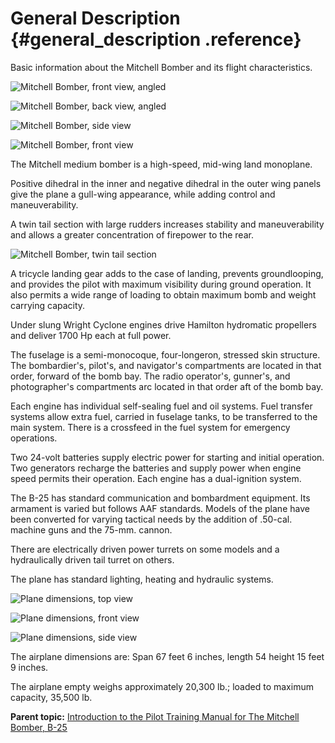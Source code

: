 # General Description {#general_description .reference}

Basic information about the Mitchell Bomber and its flight characteristics.

![Mitchell Bomber, front view, angled](../images/mitchell_bomber_front_view_angled.png)

![Mitchell Bomber, back view, angled](../images/mitchell_bomber_back_view_angled.png)

![Mitchell Bomber, side view](../images/mitchell_bomber_side_view.png)

![Mitchell Bomber, front view](../images/mitchell_bomber_front_view.png)

The Mitchell medium bomber is a high-speed, mid-wing land monoplane.

Positive dihedral in the inner and negative dihedral in the outer wing panels give the plane a gull-wing appearance, while adding control and maneuverability.

A twin tail section with large rudders increases stability and maneuverability and allows a greater concentration of firepower to the rear.

![Mitchell Bomber, twin tail section](../images/mitchell_bomber_twin_tail_section.png)

A tricycle landing gear adds to the case of landing, prevents groundlooping, and provides the pilot with maximum visibility during ground operation. It also permits a wide range of loading to obtain maximum bomb and weight carrying capacity.

Under slung Wright Cyclone engines drive Hamilton hydromatic propellers and deliver 1700 Hp each at full power.

The fuselage is a semi-monocoque, four-longeron, stressed skin structure. The bombardier's, pilot's, and navigator's compartments are located in that order, forward of the bomb bay. The radio operator's, gunner's, and photographer's compartments arc located in that order aft of the bomb bay.

Each engine has individual self-sealing fuel and oil systems. Fuel transfer systems allow extra fuel, carried in fuselage tanks, to be transferred to the main system. There is a crossfeed in the fuel system for emergency operations.

Two 24-volt batteries supply electric power for starting and initial operation. Two generators recharge the batteries and supply power when engine speed permits their operation. Each engine has a dual-ignition system.

The B-25 has standard communication and bombardment equipment. Its armament is varied but follows AAF standards. Models of the plane have been converted for varying tactical needs by the addition of .50-cal. machine guns and the 75-mm. cannon.

There are electrically driven power turrets on some models and a hydraulically driven tail turret on others.

The plane has standard lighting, heating and hydraulic systems.

![Plane dimensions, top view](../images/plane_dimensions_top_view.png)

![Plane dimensions, front view](../images/plane_dimensions_front_view.png)

![Plane dimensions, side view](../images/plane_dimensions_side_view.png)

The airplane dimensions are: Span 67 feet 6 inches, length 54 height 15 feet 9 inches.

The airplane empty weighs approximately 20,300 lb.; loaded to maximum capacity, 35,500 lb.

**Parent topic:** [Introduction to the Pilot Training Manual for The Mitchell Bomber, B-25](../topics/introduction_to_the_pilot_training_manual.md)


